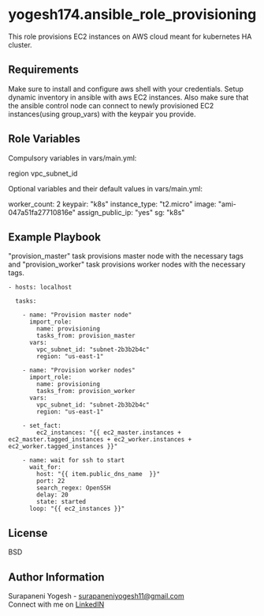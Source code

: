 yogesh174.ansible_role_provisioning
=========

This role provisions EC2 instances on AWS cloud meant for kubernetes HA cluster.

Requirements
------------

Make sure to install and configure aws shell with your credentials. Setup dynamic inventory in ansible with aws EC2 instances. Also make sure that the ansible control node can connect to newly provisioned EC2 instances(using group_vars) with the keypair you provide.

Role Variables
--------------

Compulsory variables in vars/main.yml:

region
vpc_subnet_id

Optional variables and their default values in vars/main.yml:

worker_count: 2
keypair: "k8s"
instance_type: "t2.micro"
image: "ami-047a51fa27710816e"
assign_public_ip: "yes"
sg: "k8s"

Example Playbook
----------------

"provision_master" task provisions master node with the necessary tags and "provision_worker" task provisions worker nodes with the necessary tags.

    - hosts: localhost
          
      tasks:

        - name: "Provision master node"
          import_role:
            name: provisioning
            tasks_from: provision_master
          vars:
            vpc_subnet_id: "subnet-2b3b2b4c"
            region: "us-east-1"
        
        - name: "Provision worker nodes"
          import_role:
            name: provisioning
            tasks_from: provision_worker
          vars:
            vpc_subnet_id: "subnet-2b3b2b4c"
            region: "us-east-1"

        - set_fact:
            ec2_instances: "{{ ec2_master.instances + ec2_master.tagged_instances + ec2_worker.instances + ec2_worker.tagged_instances }}"

        - name: wait for ssh to start
          wait_for:
            host: "{{ item.public_dns_name  }}"
            port: 22
            search_regex: OpenSSH
            delay: 20
            state: started
          loop: "{{ ec2_instances }}"

      
License
-------

BSD

Author Information
------------------

Surapaneni Yogesh - surapaneniyogesh11@gmail.com  
Connect with me on [LinkedIN](https://www.linkedin.com/in/surapaneni-yogesh-ba7303189/)
